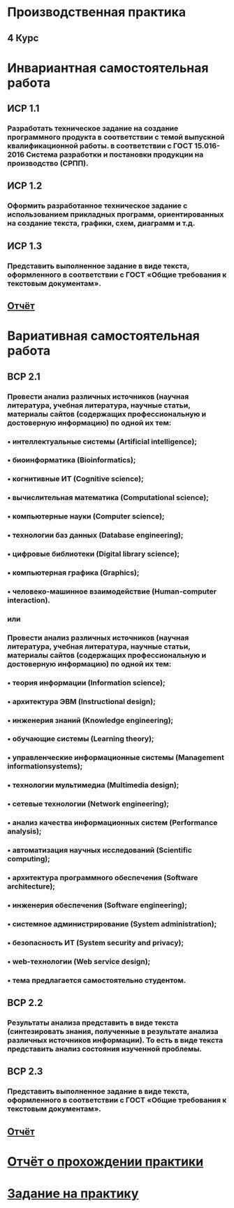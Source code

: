 # Производственная практика
## 4 Курс


# Инвариантная самостоятельная работа
## ИСР 1.1
### Разработать техническое задание на создание программного продукта в соответствии с темой выпускной квалификационной работы. в соответствии с ГОСТ 15.016-2016 Система разработки и постановки продукции на производство (СРПП).

## ИСР 1.2
### Оформить разработанное техническое задание с использованием прикладных программ, ориентированных на создание текста, графики, схем, диаграмм и т.д.

## ИСР 1.3
### Представить выполненное задание в виде текста, оформленного в соответствии с ГОСТ «Общие требования к текстовым документам».

## [Отчёт](https://github.com/EgorChalapko/Practice-PTP8/blob/main/%D0%9F%D1%80%D0%BE%D0%B8%D0%B7%D0%B2%D0%BE%D0%B4%D1%81%D1%82%D0%B2%D0%B5%D0%BD%D0%BD%D0%B0%D1%8F%20%D0%BF%D1%80%D0%B0%D0%BA%D1%82%D0%B8%D0%BA%D0%B0.%20%D0%98%D0%A1%D0%A0.%20%D0%98%D0%92%D0%A2.%204%20%D0%BA%D1%83%D1%80%D1%81.%20%D0%A7%D0%B0%D0%BB%D0%B0%D0%BF%D0%BA%D0%BE%20%D0%95.%20%D0%92..pdf)


# Вариативная самостоятельная работа
## ВСР 2.1
### Провести анализ различных источников (научная литература, учебная литература, научные статьи, материалы сайтов (содержащих профессиональную и достоверную информацию) по одной их тем:
### • интеллектуальные системы (Artificial intelligence);
### • биоинформатика (Bioinformatics);
### • когнитивные ИТ (Cognitive science);
### • вычислительная математика (Computational science);
### • компьютерные науки (Computer science);
### • технологии баз данных (Database engineering);
### • цифровые библиотеки (Digital library science);
### • компьютерная графика (Graphics);
### • человеко-машинное взаимодействие (Human-computer interaction).

### или

### Провести анализ различных источников (научная литература, учебная литература, научные статьи, материалы сайтов (содержащих профессиональную и достоверную информацию) по одной их тем:
### • теория информации (Information science);
### • архитектура ЭВМ (Instructional design);
### • инженерия знаний (Knowledge engineering);
### • обучающие системы (Learning theory);
### • управленческие информационные системы (Management informationsystems);
### • технологии мультимедиа (Multimedia design);
### • сетевые технологии (Network engineering);
### • анализ качества информационных систем (Performance analysis);
### • автоматизация научных исследований (Scientific computing);
### • архитектура программного обеспечения (Software architecture);
### • инженерия обеспечения (Software engineering);
### • системное администрирование (System administration);
### • безопасность ИТ (System security and privacy);
### • web-технологии (Web service design);
### • тема предлагается самостоятельно студентом.

## ВСР 2.2
### Результаты анализа представить в виде текста (синтезировать знания, полученные в результате анализа различных источников информации). То есть в виде текста представить анализ состояния изученной проблемы.

## ВСР 2.3
### Представить выполненное задание в виде текста, оформленного в соответствии с ГОСТ «Общие требования к текстовым документам».

## [Отчёт](https://github.com/EgorChalapko/Practice-PTP8/blob/main/%D0%9F%D1%80%D0%BE%D0%B8%D0%B7%D0%B2%D0%BE%D0%B4%D1%81%D1%82%D0%B2%D0%B5%D0%BD%D0%BD%D0%B0%D1%8F%20%D0%BF%D1%80%D0%B0%D0%BA%D1%82%D0%B8%D0%BA%D0%B0.%20%D0%92%D0%A1%D0%A0.%20%D0%98%D0%92%D0%A2.%204%20%D0%BA%D1%83%D1%80%D1%81.%20%D0%A7%D0%B0%D0%BB%D0%B0%D0%BF%D0%BA%D0%BE%20%D0%95.%20%D0%92..pdf)

# [Отчёт о прохождении практики](https://github.com/EgorChalapko/Practice-PTP8/blob/main/%D0%9E%D1%82%D1%87%D1%91%D1%82%20%D0%BE%20%D0%BF%D1%80%D0%BE%D1%85%D0%BE%D0%B6%D0%B4%D0%B5%D0%BD%D0%B8%D0%B8%20%D0%BF%D1%80%D0%BE%D0%B8%D0%B7%D0%B2%D0%BE%D0%B4%D1%81%D1%82%D0%B2%D0%B5%D0%BD%D0%BD%D0%BE%D0%B9%20%D0%BF%D1%80%D0%B0%D0%BA%D1%82%D0%B8%D0%BA%D0%B8.%204%20%D0%9A%D1%83%D1%80%D1%81.%20%D0%98%D0%92%D0%A2.%20%D0%A7%D0%B0%D0%BB%D0%B0%D0%BF%D0%BA%D0%BE%20%D0%95.%20%D0%92..docx)
# [Задание на практику](https://github.com/EgorChalapko/Practice-PTP8/blob/main/%D0%97%D0%B0%D0%B4%D0%B0%D0%BD%D0%B8%D0%B5%20%D0%BD%D0%B0%20%D0%BF%D1%80%D0%BE%D0%B8%D0%B7%D0%B2%D0%BE%D0%B4%D1%81%D1%82%D0%B2%D0%B5%D0%BD%D0%BD%D1%83%D1%8E%20%D0%BF%D1%80%D0%B0%D0%BA%D1%82%D0%B8%D0%BA%D1%83.%204%20%D0%9A%D1%83%D1%80%D1%81.%20%D0%98%D0%92%D0%A2.%20%D0%A7%D0%B0%D0%BB%D0%B0%D0%BF%D0%BA%D0%BE%20%D0%95.%20%D0%92..docx)
